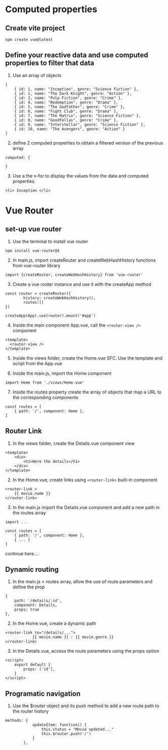 # Computed properties
## Create vite project
```
npm create vue@latest
```

## Define your reactive data and use computed properties to filter that data
1. Use an array of objects
```
[
    { id: 1, name: "Inception", genre: "Science Fiction" },
    { id: 2, name: "The Dark Knight", genre: "Action" },
    { id: 3, name: "Pulp Fiction", genre: "Crime" },
    { id: 4, name: "Redemption", genre: "Drama" },
    { id: 5, name: "The Godfather", genre: "Crime" },
    { id: 6, name: "Fight Club", genre: "Drama" },
    { id: 7, name: "The Matrix", genre: "Science Fiction" },
    { id: 8, name: "Goodfellas", genre: "Crime" },
    { id: 9, name: "Interstellar", genre: "Science Fiction" },
    { id: 10, name: "The Avengers", genre: "Action" }
]
```
2. define 2 computed properties to obtain a filtered version of the previous array
```
computed: {
    
}
```

3. Use a the v-for to display the values from the data and computed properties.
```
<li> Inception </li>
```

# Vue Router    

## set-up vue router
1. Use the terminal to install vue router
```
npm install vue-router@4
```
2. In main.js, import createRouter and createWebHashHistory functions from vue-router library
```
import {createRouter, createWebHashHistory} from 'vue-router'
```

3. Create a vue router instance and use it with the createApp method
```
const router = createRouter({
        history: createWebHashHistory(),
        routes:[]
})

createApp(App).use(router).mount('#app')
```
4. Inside the main component App.vue, call the `<router-view />` component
```
<template>
  <router-view /> 
</template>
```

5. Inside the views folder, create the Home.vue SFC. Use the template and script from the App.vue

6. Inside the main.js, import the Home component
```
import Home from './views/Home.vue'
```

7. Inside the routes property create the array of objects that map a URL to the corresponding components
```
const routes = [
    { path: '/', component: Home },
]
```



## Router Link
1. In the views folder, create the Details.vue component view
```
<template>
    <div>
        <h1>Here the details</h1>
    </div>
</template>
```
2. In the Home.vue, create links using `<router-link>` built-in component
```
<router-link >
    {{ movie.name }}
</router-link>
```
3. In the main.js import the Details.vue component and add a new path in the routes array
```
import ...
```
```
const routes = [
    { path: '/', component: Home },
    { ... }
]
```

continue here....
## Dynamic routing

1. In the main.js > routes array, allow the use of route parameters and define the prop
```
{ 
    path: '/details/:id', 
    component: Details, 
    props: true
},

```
2. In the Home.vue, create a dynamic path
```
<router-link to="/details/...">
            {{ movie.name }} : {{ movie.genre }}
</router-link>
``` 

3. In the Details.vue, access the route parameters using the props option 
```
<script>
    export default {
        props: ['id'],
    }
</script>

```

## Programatic navigation
1. Use the $router object and its push method to add a new route path to the router history
```
methods: {
            updateItem: function() {
                this.status = "Movie updated..."
                this.$router.push('/')
            }
        },
```


